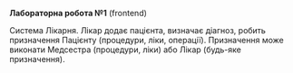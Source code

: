 **Лабораторна робота №1** (frontend)

Система Лікарня. Лікар додає пацієнта, визначає діагноз, робить призначення Пацієнту (процедури, ліки, операції). Призначення може виконати Медсестра (процедури, ліки) або Лікар (будь-яке призначення).
